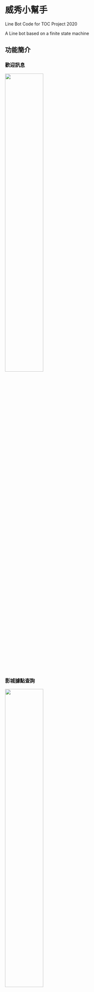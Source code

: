 # 威秀小幫手

Line Bot Code for TOC Project 2020

A Line bot based on a finite state machine


## 功能簡介

### 歡迎訊息
<img src="./img/IMG_0742.PNG" width="50%" height="50%" />


### 影城據點查詢
<img src="./img/IMG_0748.PNG" width="50%" height="50%" />


### 熱映中電影
<img src="./img/IMG_0743.PNG" width="50%" height="50%" />


### 電影劇情簡介
<img src="./img/IMG_0744.PNG" width="50%" height="50%" />


### 電影版本選擇
<img src="./img/IMG_0745.PNG" width="50%" height="50%" />


### 影城選擇
<img src="./img/IMG_0746.PNG" width="50%" height="50%" />


### 時刻表顯示
<img src="./img/IMG_0747.PNG" width="50%" height="50%" />



## Finite State Machine
![fsm](./img/show-fsm.png)

## Web Crawling
使用BeautifulSoup套件實作華納威秀官網的爬蟲，從 https://www.vscinemas.com.tw/vsweb/film/index.aspx 得到熱映中電影的圖片(藍框處)、名字和通往電影詳情的網址(紅框處)。

<img src="./img/page2.png" width="100%" height="100%" />



在電影詳情的網頁得到電影的放映版本(紅框處)和對應的放映影廳(藍框處)

<img src="./img/page3.png" width="100%" height="100%" />



同樣在電影詳情的網頁，選擇放映影廳後得到該影廳的的放映日期(紅框處)和放映時間(藍框處)

<img src="./img/page4.png" width="100%" height="100%" />



在影城介紹的網頁https://www.vscinemas.com.tw/vsweb/theater/index.aspx 裡得到各地影城的名字地址及電話(紅框處)

<img src="./img/page1.png" width="100%" height="100%" />

* user
	* Input: "go to state1"
		* Reply: "I'm entering state1"

	* Input: "go to state2"
		* Reply: "I'm entering state2"

## Deploy
Setting to deploy webhooks on Heroku.

### Heroku CLI installation

* [macOS, Windows](https://devcenter.heroku.com/articles/heroku-cli)

or you can use Homebrew (MAC)
```sh
brew tap heroku/brew && brew install heroku
```

or you can use Snap (Ubuntu 16+)
```sh
sudo snap install --classic heroku
```

### Connect to Heroku

1. Register Heroku: https://signup.heroku.com

2. Create Heroku project from website

3. CLI Login

	`heroku login`

### Upload project to Heroku

1. Add local project to Heroku project

	heroku git:remote -a {HEROKU_APP_NAME}

2. Upload project

	```
	git add .
	git commit -m "Add code"
	git push -f heroku master
	```

3. Set Environment - Line Messaging API Secret Keys

	```
	heroku config:set LINE_CHANNEL_SECRET=your_line_channel_secret
	heroku config:set LINE_CHANNEL_ACCESS_TOKEN=your_line_channel_access_token
	```

4. Your Project is now running on Heroku!

	url: `{HEROKU_APP_NAME}.herokuapp.com/callback`

	debug command: `heroku logs --tail --app {HEROKU_APP_NAME}`

5. If fail with `pygraphviz` install errors

	run commands below can solve the problems
	```
	heroku buildpacks:set heroku/python
	heroku buildpacks:add --index 1 heroku-community/apt
	```

	refference: https://hackmd.io/@ccw/B1Xw7E8kN?type=view#Q2-如何在-Heroku-使用-pygraphviz

## Reference
[Pipenv](https://medium.com/@chihsuan/pipenv-更簡單-更快速的-python-套件管理工具-135a47e504f4) ❤️ [@chihsuan](https://github.com/chihsuan)

[TOC-Project-2019](https://github.com/winonecheng/TOC-Project-2019) ❤️ [@winonecheng](https://github.com/winonecheng)

Flask Architecture ❤️ [@Sirius207](https://github.com/Sirius207)

[Line line-bot-sdk-python](https://github.com/line/line-bot-sdk-python/tree/master/examples/flask-echo)
